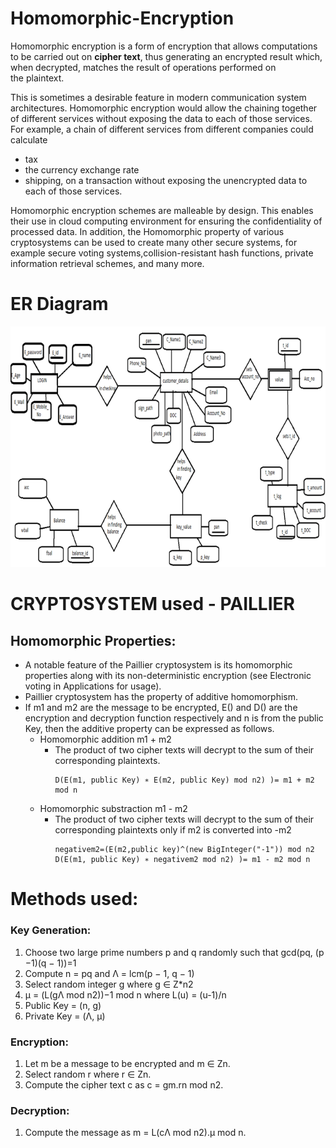 # Homomorphic-Encryption

Homomorphic encryption is a form of encryption that allows computations to be carried out on **cipher text**, thus generating an encrypted result which, when decrypted, matches the result of operations performed on the plaintext.

This is sometimes a desirable feature in modern communication system architectures. Homomorphic encryption would allow the chaining together of different services without exposing the data to each of those services. For example, a chain of different services from different companies could calculate
- tax 
- the currency exchange rate 
- shipping, on a transaction without exposing the unencrypted data to each of those services.

Homomorphic encryption schemes are malleable by design. This enables their use in cloud computing environment for ensuring the confidentiality of processed data. In addition, the Homomorphic property of various cryptosystems can be used to create many other secure systems, for example secure voting systems,collision-resistant hash functions, private information retrieval schemes, and many more.

# ER Diagram

![ER Diagram](https://github.com/aashutosh-ntyl/homomorphic-encryption/blob/master/ER%20diagram.png)

# CRYPTOSYSTEM used - PAILLIER 

## Homomorphic Properties: 
- A notable feature of the Paillier cryptosystem is its homomorphic properties along with its non-deterministic encryption (see Electronic voting in Applications for usage). 
- Paillier cryptosystem has the property of additive homomorphism.
- If m1 and m2 are the message to be encrypted, E() and D() are the encryption and decryption function respectively and n is from the public Key, then the additive property can be expressed as follows. 
  - Homomorphic addition m1 + m2
    - The product of two cipher texts will decrypt to the sum of their corresponding plaintexts. 
      ```
      D(E(m1, public Key) ∗ E(m2, public Key) mod n2) )= m1 + m2 mod n
  - Homomorphic substraction m1 - m2
    - The product of two cipher texts will decrypt to the sum of their corresponding plaintexts only if m2 is converted into -m2
      ```
      negativem2=(E(m2,public key)^(new BigInteger("-1")) mod n2
      D(E(m1, public Key) ∗ negativem2 mod n2) )= m1 - m2 mod n
# Methods used:
### Key Generation: 
1. Choose two large prime numbers p and q randomly such that gcd(pq, (p −1)(q − 1))=1
2. Compute n = pq and Λ = lcm(p − 1, q − 1) 
3. Select random integer g where g ∈ Z*n2 
4. μ = (L(gΛ mod n2))−1 mod n where L(u) = (u-1)/n 
5. Public Key = (n, g) 
6. Private Key = (Λ, μ) 


### Encryption: 
1. Let m be a message to be encrypted and m ∈ Zn. 
2. Select random r where r ∈ Zn. 
3. Compute the cipher text c as c = gm.rn mod n2. 

### Decryption: 
1. Compute the message as m = L(cΛ mod n2).μ mod n. 

